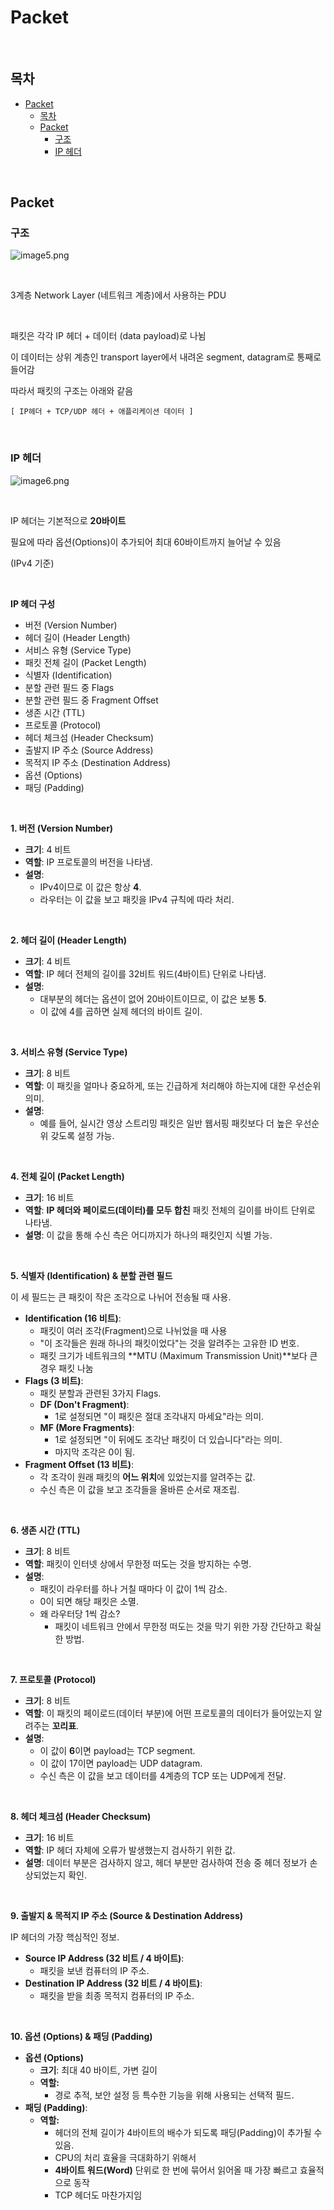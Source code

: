 # Packet

<br>

## 목차
- [Packet](#packet)
  - [목차](#목차)
  - [Packet](#packet-1)
    - [구조](#구조)
    - [IP 헤더](#ip-헤더)

<br>

## Packet

### 구조

![image5.png](./img/image5.png)

<br>

3계층 Network Layer (네트워크 계층)에서 사용하는 PDU

<br>

패킷은 각각 IP 헤더 + 데이터 (data payload)로 나뉨

이 데이터는 상위 계층인 transport layer에서 내려온 segment, datagram로 통째로 들어감

따라서 패킷의 구조는 아래와 같음

```
[ IP헤더 + TCP/UDP 헤더 + 애플리케이션 데이터 ]
```

<br>

### IP 헤더

![image6.png](./img/image6.png)

<br>

IP 헤더는 기본적으로 **20바이트**

필요에 따라 옵션(Options)이 추가되어 최대 60바이트까지 늘어날 수 있음

(IPv4 기준)

<br>

**IP 헤더 구성**

- 버전 (Version Number)
- 헤더 길이 (Header Length)
- 서비스 유형 (Service Type)
- 패킷 전체 길이 (Packet Length)
- 식별자 (Identification)
- 분할 관련 필드 중 Flags
- 분할 관련 필드 중 Fragment Offset
- 생존 시간 (TTL)
- 프로토콜 (Protocol)
- 헤더 체크섬 (Header Checksum)
- 출발지 IP 주소 (Source Address)
- 목적지 IP 주소 (Destination Address)
- 옵션 (Options)
- 패딩 (Padding)

<br>

**1. 버전 (Version Number)**

- **크기**: 4 비트
- **역할**: IP 프로토콜의 버전을 나타냄.
- **설명**:
    - IPv4이므로 이 값은 항상 **4**.
    - 라우터는 이 값을 보고 패킷을 IPv4 규칙에 따라 처리.

<br>

**2. 헤더 길이 (Header Length)**

- **크기**: 4 비트
- **역할**: IP 헤더 전체의 길이를 32비트 워드(4바이트) 단위로 나타냄.
- **설명**:
    - 대부분의 헤더는 옵션이 없어 20바이트이므로, 이 값은 보통 **5**.
    - 이 값에 4를 곱하면 실제 헤더의 바이트 길이.

<br>

**3. 서비스 유형 (Service Type)**

- **크기**: 8 비트
- **역할**: 이 패킷을 얼마나 중요하게, 또는 긴급하게 처리해야 하는지에 대한 우선순위 의미.
- **설명**:
    - 예를 들어, 실시간 영상 스트리밍 패킷은 일반 웹서핑 패킷보다 더 높은 우선순위 갖도록 설정 가능.

<br>

**4. 전체 길이 (Packet Length)**

- **크기**: 16 비트
- **역할**: **IP 헤더와 페이로드(데이터)를 모두 합친** 패킷 전체의 길이를 바이트 단위로 나타냄.
- **설명**: 이 값을 통해 수신 측은 어디까지가 하나의 패킷인지 식별 가능.

<br>

**5. 식별자 (Identification) & 분할 관련 필드**

이 세 필드는 큰 패킷이 작은 조각으로 나뉘어 전송될 때 사용.

- **Identification (16 비트)**:
    - 패킷이 여러 조각(Fragment)으로 나뉘었을 때 사용
    - "이 조각들은 원래 하나의 패킷이었다"는 것을 알려주는 고유한 ID 번호.
    - 패킷 크기가 네트워크의 **MTU (Maximum Transmission Unit)**보다 큰 경우 패킷 나눔
- **Flags (3 비트)**:
    - 패킷 분할과 관련된 3가지 Flags.
    - **DF (Don't Fragment)**:
        - 1로 설정되면 "이 패킷은 절대 조각내지 마세요"라는 의미.
    - **MF (More Fragments)**:
        - 1로 설정되면 "이 뒤에도 조각난 패킷이 더 있습니다"라는 의미.
        - 마지막 조각은 0이 됨.
- **Fragment Offset (13 비트)**:
    - 각 조각이 원래 패킷의 **어느 위치**에 있었는지를 알려주는 값.
    - 수신 측은 이 값을 보고 조각들을 올바른 순서로 재조립.

<br>

**6. 생존 시간 (TTL)**

- **크기**: 8 비트
- **역할**: 패킷이 인터넷 상에서 무한정 떠도는 것을 방지하는 수명.
- **설명**:
    - 패킷이 라우터를 하나 거칠 때마다 이 값이 1씩 감소.
    - 0이 되면 해당 패킷은 소멸.
    - 왜 라우터당 1씩 감소?
      - 패킷이 네트워크 안에서 무한정 떠도는 것을 막기 위한 가장 간단하고 확실한 방법.

<br>

**7. 프로토콜 (Protocol)**

- **크기**: 8 비트
- **역할**: 이 패킷의 페이로드(데이터 부분)에 어떤 프로토콜의 데이터가 들어있는지 알려주는 **꼬리표**.
- **설명**:
    - 이 값이 **6**이면 payload는 TCP segment.
    - 이 값이 17이면 payload는 UDP datagram.
    - 수신 측은 이 값을 보고 데이터를 4계층의 TCP 또는 UDP에게 전달.

<br>

**8. 헤더 체크섬 (Header Checksum)**

- **크기**: 16 비트
- **역할**: IP 헤더 자체에 오류가 발생했는지 검사하기 위한 값.
- **설명**: 데이터 부분은 검사하지 않고, 헤더 부분만 검사하여 전송 중 헤더 정보가 손상되었는지 확인.

<br>

**9. 출발지 & 목적지 IP 주소 (Source & Destination Address)**

IP 헤더의 가장 핵심적인 정보.

- **Source IP Address (32 비트 / 4 바이트)**:
    - 패킷을 보낸 컴퓨터의 IP 주소.
- **Destination IP Address (32 비트 / 4 바이트)**:
    - 패킷을 받을 최종 목적지 컴퓨터의 IP 주소.

<br>

**10. 옵션 (Options) & 패딩 (Padding)**

- **옵션 (Options)**
    - **크기**: 최대 40 바이트, 가변 길이
    - **역할:**
        - 경로 추적, 보안 설정 등 특수한 기능을 위해 사용되는 선택적 필드.
- **패딩 (Padding)**:
    - **역할:**
        - 헤더의 전체 길이가 4바이트의 배수가 되도록 패딩(Padding)이 추가될 수 있음.
        - CPU의 처리 효율을 극대화하기 위해서
        - **4바이트 워드(Word)** 단위로 한 번에 묶어서 읽어올 때 가장 빠르고 효율적으로 동작
        - TCP 헤더도 마찬가지임